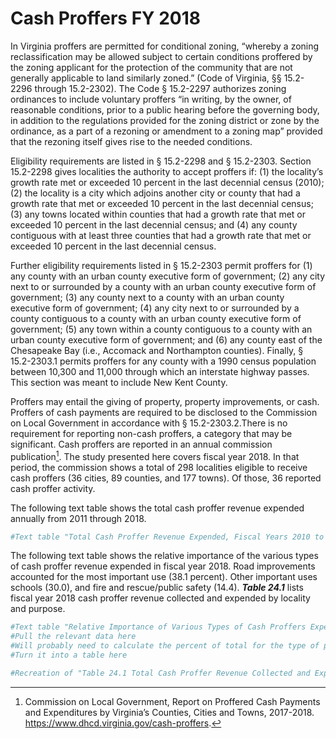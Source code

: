 # Cash Proffers FY 2018

In  Virginia  proffers  are  permitted  for  conditional  zoning,  “whereby a zoning reclassification may be allowed subject to  certain  conditions  proffered  by  the  zoning  applicant  for the protection of the community that are not generally applicable to land similarly zoned.” (Code of Virginia, §§ 15.2-2296  through  15.2-2302).  The  Code  §  15.2-2297  authorizes zoning ordinances to include voluntary proffers “in  writing,  by  the  owner,  of  reasonable  conditions,  prior  to a public hearing before the governing body, in addition to the regulations provided for the zoning district or zone by the ordinance, as a part of a rezoning or amendment to a zoning map” provided that the rezoning itself gives rise to the needed conditions. 

Eligibility requirements are listed in § 15.2-2298 and §   15.2-2303.   Section   15.2-2298   gives   localities   the   authority to accept proffers if: (1) the locality’s growth rate met  or  exceeded  10  percent  in  the  last  decennial  census  (2010); (2) the locality is a city which adjoins another city or  county  that  had  a  growth  rate  that  met  or  exceeded  10  percent in the last decennial census; (3) any towns located within counties that had a  growth rate that met or exceeded 10 percent in the last decennial census; and (4) any county contiguous  with  at  least  three  counties  that  had  a  growth  rate that met or exceeded 10 percent in the last decennial census.

Further  eligibility  requirements  listed  in  §  15.2-2303  permit  proffers  for  (1)  any  county  with  an  urban  county  executive  form  of  government;  (2)  any  city  next  to  or  surrounded  by  a  county  with  an  urban  county  executive  form of government; (3) any county next to a county with an urban county executive form of government; (4) any city next to or surrounded by a county contiguous to a county with  an  urban  county  executive  form  of  government;  (5)  any town within a county contiguous to a county with an urban  county  executive  form  of  government;  and  (6)  any  county  east  of  the  Chesapeake  Bay  (i.e.,  Accomack  and  Northampton  counties).  Finally,  §  15.2-2303.1  permits  proffers  for  any  county  with  a  1990  census  population  between  10,300  and  11,000  through  which  an  interstate  highway  passes.  This  section  was  meant  to  include  New  Kent County.

Proffers  may  entail  the  giving  of  property,  property  improvements,  or  cash.  Proffers  of  cash  payments  are  required  to  be  disclosed  to  the  Commission  on  Local  Government  in  accordance  with  §  15.2-2303.2.There  is  no requirement for reporting non-cash proffers, a category that  may  be  significant.  Cash  proffers  are  reported  in  an  annual commission publication[^24-1]. The study presented here covers fiscal  year  2018.  In  that  period,  the  commission  shows  a  total  of  298  localities  eligible  to  receive  cash  proffers (36 cities, 89 counties, and 177 towns). Of those, 36 reported cash proffer activity.

The  following  text  table  shows  the  total  cash  proffer  revenue expended annually from 2011 through 2018. 


```r
#Text table "Total Cash Proffer Revenue Expended, Fiscal Years 2010 to 2017" goes here.
```

The   following   text   table   shows   the   relative   importance of the various types of cash proffer revenue expended   in   fiscal   year   2018.   Road   improvements   accounted for the most important use (38.1 percent). Other important  uses  schools  (30.0),  and  fire  and  rescue/public  safety (14.4). ***Table 24.1*** lists fiscal year 2018 cash proffer revenue collected and expended by locality and purpose.


```r
#Text table "Relative Importance of Various Types of Cash Proffers Expended in FY 2018"
#Pull the relevant data here
#Will probably need to calculate the percent of total for the type of proffer here
#Turn it into a table here
```


```r
#Recreation of "Table 24.1 Total Cash Proffer Revenue Collected and Expended by Purpose, by Locality, FY 2018" goes here
```



[^24-1]: Commission on Local Government, Report on Proffered Cash Payments and Expenditures by Virginia’s Counties, Cities and Towns, 2017-2018. https://www.dhcd.virginia.gov/cash-proffers. 
